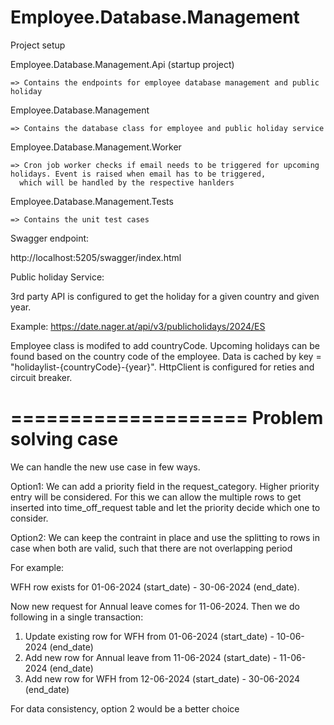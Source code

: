 # Employee.Database.Management

Project setup

Employee.Database.Management.Api (startup project)

	=> Contains the endpoints for employee database management and public holiday 

Employee.Database.Management

    => Contains the database class for employee and public holiday service

Employee.Database.Management.Worker 
   
    => Cron job worker checks if email needs to be triggered for upcoming holidays. Event is raised when email has to be triggered, 
      which will be handled by the respective hanlders

Employee.Database.Management.Tests

    => Contains the unit test cases


Swagger endpoint:

http://localhost:5205/swagger/index.html

Public holiday Service:

3rd party API is configured to get the holiday for a given country and given year. 

Example: https://date.nager.at/api/v3/publicholidays/2024/ES

Employee class is modifed to add countryCode. 
Upcoming holidays can be found based on the country code of the employee.
Data is cached by key = "holidaylist-{countryCode}-{year}".
HttpClient is configured for reties and circuit breaker.

====================
Problem solving case
====================

We can handle the new use case in few ways.

Option1: 
We can add a priority field in the request_category. Higher priority entry will be considered. 
For this we can allow the multiple rows to get inserted into time_off_request table and let the priority decide which one to consider.

Option2:
We can keep the contraint in place and use the splitting to rows in case when both are valid, 
such that there are not overlapping period

For example: 

WFH row exists for 01-06-2024 (start_date) - 30-06-2024 (end_date).

Now new request for Annual leave comes for 11-06-2024. Then we do following in a single transaction:

1. Update existing row for WFH from 01-06-2024 (start_date) - 10-06-2024 (end_date)
2. Add new row for Annual leave from 11-06-2024 (start_date) - 11-06-2024 (end_date)
3. Add new row for WFH from 12-06-2024 (start_date) - 30-06-2024 (end_date)

For data consistency, option 2 would be a better choice





